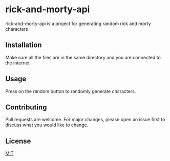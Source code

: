 # rick-and-morty-api

rick-and-morty-api is a project for generating random rick and morty characters

## Installation

Make sure all the files are in the same directory and you are connected to the internet

## Usage

Press on the random button to randomly generate characters.

## Contributing
Pull requests are welcome. For major changes, please open an issue first to discuss what you would like to change.

## License
[MIT](https://choosealicense.com/licenses/mit/)
